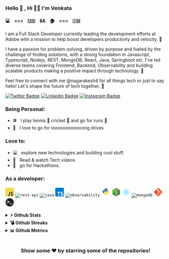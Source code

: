 ### Hello 👋 , Hi 🙏🏻 I'm Venkata
#### 💻&nbsp; &nbsp; ===&nbsp; &nbsp; 🇺🇸&nbsp; &nbsp; &&&nbsp; &nbsp; 🏠&nbsp; &nbsp; ===&nbsp; &nbsp; 🇮🇳

I am a Full Stack Developer currently leading the development efforts at Adobe with a mission to help boost developers productivity and velocity. 🚀

I have a passion for problem-solving, driven by purpose and fueled by the challenge of finding solutions, with a strong foundation in Javascript, Typescript, Nodejs, REST, MongoDB, React, Java, Springboot etc. I've led diverse teams covering Frontend, Backend, Observability and building scalable products making a positive impact through technology. 📡

Feel free to connect with me @nagarakesh4 for all things tech or just to say hello! Let's shape the future of tech together. 🌟

[![Twitter Badge](https://img.shields.io/badge/-Twitter-00acee?style=flat-square&logo=Twitter&logoColor=white)](https://twitter.com/nagarakesh4)
[![Linkedin Badge](https://img.shields.io/badge/-LinkedIn-0e76a8?style=flat-square&logo=Linkedin&logoColor=white)](https://www.linkedin.com/in/venkatabuddhiraju)
[![Instagram Badge](https://img.shields.io/badge/-Instagram-e4405f?style=flat-square&logo=Instagram&logoColor=white)](https://instagram.com/nagarakesh4/)


### Being Personal:

- ⚽ &nbsp; I play tennis 🎾 cricket 🏏 and go for runs 👟 
- 🚗 &nbsp; I love to go for loooooooooooong drives 

### Love to:

- 💻 &nbsp; explore new technologies and building cool stuff.
- 📰 &nbsp; Read & watch Tech videos
- 🤝 &nbsp; go for Hackathons.

### As a developer:

<code><img height="27" src="https://raw.githubusercontent.com/github/explore/80688e429a7d4ef2fca1e82350fe8e3517d3494d/topics/javascript/javascript.png" title="javascript"></code>
<code><img height="27" src="https://www.univention.com/wp-content/uploads/2020/04/200416-rest-api.jpg" title="rest-api"></code>
<code><img height="27" src="https://1000logos.net/wp-content/uploads/2020/09/Java-Logo.png" title="java"></code>
<code><img height="27" src="https://raw.githubusercontent.com/github/explore/80688e429a7d4ef2fca1e82350fe8e3517d3494d/topics/typescript/typescript.png" title="typescript"></code>
<code><img height="27" src="https://seeklogo.com/images/O/opentelemetry-logo-2DC4F51D47-seeklogo.com.png" alt="observability" title="observability"></code>
<code><img height="30" src="https://raw.githubusercontent.com/github/explore/80688e429a7d4ef2fca1e82350fe8e3517d3494d/topics/python/python.png" title="python"></code>
<code><img height="27" src="https://raw.githubusercontent.com/github/explore/80688e429a7d4ef2fca1e82350fe8e3517d3494d/topics/nodejs/nodejs.png" title="nodejs"></code>
<code><img height="27" src="https://raw.githubusercontent.com/github/explore/80688e429a7d4ef2fca1e82350fe8e3517d3494d/topics/react/react.png" title="react"></code>
<code><img height="27" src="https://encrypted-tbn0.gstatic.com/images?q=tbn%3AANd9GcSTTzPAw-55ssm1Im594xYZ9eRQu2JylrkYLg&usqp=CAU" title="mongodb"></code>
<code><img height="27" src="https://raw.githubusercontent.com/devicons/devicon/master/icons/git/git-original.svg" title="git"></code>
<code><img height="27" src="https://raw.githubusercontent.com/github/explore/80688e429a7d4ef2fca1e82350fe8e3517d3494d/topics/terminal/terminal.png" alt="terminal" title="terminal"></code>

<details>
  <summary><b>⚡ Github Stats</b></summary>

  <br />
  <img height="180em" src="https://github-readme-stats.vercel.app/api?username=nagarakesh4&show_icons=true&hide_border=true&&count_private=true&include_all_commits=true" />
  <img height="180em" src="https://github-readme-stats.vercel.app/api/top-langs/?username=nagarakesh4&exclude_repo=KNN-Image-Classification&show_icons=true&hide_border=true&layout=compact&langs_count=8"/>
</details>

<details>
  <summary><b>💣 Github Streaks</b></summary>

  <br />
  <img height="180em" src="https://github-readme-streak-stats.herokuapp.com/?user=nagarakesh4&hide_border=true" />
</details>

<details>
  <summary><b>📊 Github Metrics</b></summary>

  <br />
  <img height="180em" src="https://metrics.lecoq.io/nagarakesh4" />
</details>

#

<div align="center">

### Show some ❤️ by starring some of the repositories!

</div>
